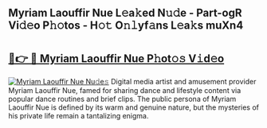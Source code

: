 ## Myriam Laouffir Nue L𝚎a𝚔ed N𝚞𝚍e - Part-ogR Vi𝚍𝚎o P𝚑𝚘tos - H𝚘𝚝 O𝚗𝚕yf𝚊ns L𝚎a𝚔s muXn4

# <h2><a href="http://kfb69ci.oniu.top/?m=Myriam+Laouffir+Nue">🔗👉 🔴 Myriam Laouffir Nue P𝚑ot𝚘𝚜 V𝚒d𝚎o</a></h2>

[![Myriam Laouffir Nue Nu𝚍e𝚜](https://i.imgur.com/0qMVB7G.gif)](http://kfb69ci.oniu.top/?m=Myriam+Laouffir+Nue)
Digital media artist and amusement provider Myriam Laouffir Nue, famed for sharing dance and lifestyle content via popular dance routines and brief clips. The public persona of Myriam Laouffir Nue is defined by its warm and genuine nature, but the mysteries of his private life remain a tantalizing enigma.  
